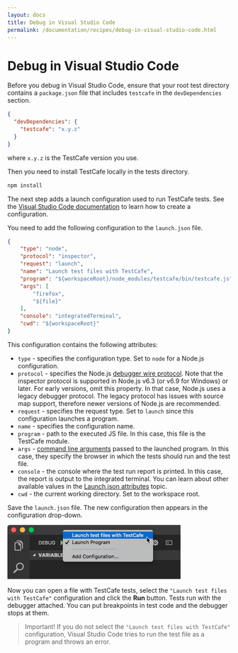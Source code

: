 ```yaml
---
layout: docs
title: Debug in Visual Studio Code
permalink: /documentation/recipes/debug-in-visual-studio-code.html
---
```

# Debug in Visual Studio Code

Before you debug in Visual Studio Code, ensure that your root test directory contains a `package.json` file that includes `testcafe` in the `devDependencies` section.

```json
{
  "devDependencies": {
    "testcafe": "x.y.z"
  }
}
```

where `x.y.z` is the TestCafe version you use.

Then you need to install TestCafe locally in the tests directory.

```sh
npm install
```

The next step adds a launch configuration used to run TestCafe tests. See the [Visual Studio Code documentation](https://code.visualstudio.com/docs/editor/debugging#_launch-configurations) to learn how to create a configuration.

You need to add the following configuration to the `launch.json` file.

```json
{
    "type": "node",
    "protocol": "inspector",
    "request": "launch",
    "name": "Launch test files with TestCafe",
    "program": "${workspaceRoot}/node_modules/testcafe/bin/testcafe.js",
    "args": [
        "firefox",
        "${file}"
    ],
    "console": "integratedTerminal",
    "cwd": "${workspaceRoot}"
}
```

This configuration contains the following attributes:

* `type` - specifies the configuration type. Set to `node` for a Node.js configuration.
* `protocol` - specifies the Node.js [debugger wire protocol](https://code.visualstudio.com/docs/nodejs/nodejs-debugging#_supported-nodelike-runtimes). Note that the inspector protocol is supported in Node.js v6.3 (or v6.9 for Windows) or later. For early versions, omit this property. In that case, Node.js uses a legacy debugger protocol. The legacy protocol has issues with source map support, therefore newer versions of Node.js are recommended.
* `request` - specifies the request type. Set to `launch` since this configuration launches a program.
* `name` - specifies the configuration name.
* `program` - path to the executed JS file. In this case, this file is the TestCafe module.
* `args` - [command line arguments](../using-testcafe/command-line-interface.md) passed to the launched program. In this case, they specify the browser in which the tests should run and the test file.
* `console` - the console where the test run report is printed. In this case, the report is output to the integrated terminal. You can learn about other available values in the [Launch.json attributes](https://code.visualstudio.com/docs/editor/debugging#_launchjson-attributes) topic.
* `cwd` - the current working directory. Set to the workspace root.

Save the `launch.json` file. The new configuration then appears in the configuration drop-down.

![Select Configuration](../../images/recipe-vscode-select-configuration.png)

Now you can open a file with TestCafe tests, select the `"Launch test files with TestCafe"` configuration and click the **Run** button.
Tests run with the debugger attached. You can put breakpoints in test code and the debugger stops at them.

> Important! If you do not select the `"Launch test files with TestCafe"` configuration, Visual Studio Code tries to run the test file as a program and throws an error.